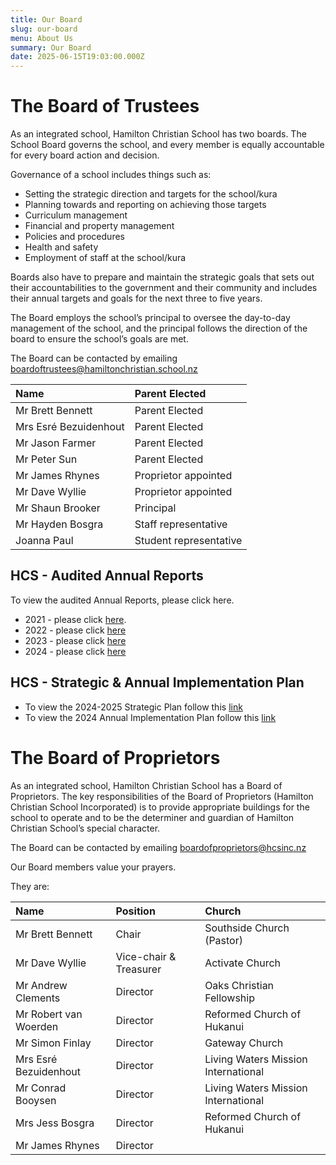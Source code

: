 ```yaml
---
title: Our Board
slug: our-board
menu: About Us
summary: Our Board
date: 2025-06-15T19:03:00.000Z
---
```


# The Board of Trustees

As an integrated school, Hamilton Christian School has two boards. The School Board governs the school, and every member is equally accountable for every board action and decision.

Governance of a school includes things such as:

* Setting the strategic direction and targets for the school/kura
* Planning towards and reporting on achieving those targets
* Curriculum management
* Financial and property management
* Policies and procedures
* Health and safety
* Employment of staff at the school/kura

Boards also have to prepare and maintain the strategic goals that sets out their accountabilities to the government and their community and includes their annual targets and goals for the next three to five years.

The Board employs the school’s principal to oversee the day-to-day management of the school, and the principal follows the direction of the board to ensure the school’s goals are met.

The Board can be contacted by emailing boardoftrustees@hamiltonchristian.school.nz

| Name | Parent Elected |
| :--- | :--- |
| Mr Brett Bennett | Parent Elected |
| Mrs Esré Bezuidenhout | Parent Elected |
| Mr Jason Farmer | Parent Elected |
| Mr Peter Sun | Parent Elected |
| Mr James Rhynes | Proprietor appointed |
| Mr Dave Wyllie | Proprietor appointed |
| Mr Shaun Brooker | Principal |
| Mr Hayden Bosgra | Staff representative |
| Joanna Paul | Student representative |

## HCS - Audited Annual Reports

To view the audited Annual Reports, please click here.

* 2021 - please click [here](https://hamiltonchristian.school.nz/wp-content/uploads/2023/04/Annual-Accounts-2021-_Redacted.pdf).
* 2022 - please click [here](https://hamiltonchristian.school.nz/wp-content/uploads/2024/10/Hamilton-Christian-School-2022-Audited-Financial-Statements-redacted.pdf)
* 2023 - please click [here](https://hamiltonchristian.school.nz/wp-content/uploads/2024/10/Redacted-2023-Annual-Financials-1.pdf)
* 2024 - please click [here](https://hamiltonchristian.school.nz/wp-content/uploads/2025/06/HCS-Annual-report-year-ended-31-December-2024_Redacted.pdf)

## HCS - Strategic & Annual Implementation Plan

* To view the 2024-2025 Strategic Plan follow this [link](https://hamiltonchristian.school.nz/wp-content/uploads/2024/03/Strategic-Plan-2024-25-Hamilton-Christian-School.pdf)
* To view the 2024 Annual Implementation Plan follow this [link](https://hamiltonchristian.school.nz/wp-content/uploads/2024/03/2024-Annual-Implementation-Plan-Whole-School.pdf)

# The Board of Proprietors

As an integrated school, Hamilton Christian School has a Board of Proprietors.  The key responsibilities of the Board of Proprietors (Hamilton Christian School Incorporated) is to provide appropriate buildings for the school to operate and to be the determiner and guardian of Hamilton Christian School’s special character.

The Board can be contacted by emailing boardofproprietors@hcsinc.nz

Our Board members value your prayers.  

They are:

| Name | Position | Church |
| :--- | :--- | :--- |
| Mr Brett Bennett | Chair | Southside Church (Pastor) |
| Mr Dave Wyllie | Vice-chair & Treasurer | Activate Church |
| Mr Andrew Clements | Director | Oaks Christian Fellowship |
| Mr Robert van Woerden | Director | Reformed Church of Hukanui |
| Mr Simon Finlay | Director | Gateway Church |
| Mrs Esré Bezuidenhout | Director | Living Waters Mission International |
| Mr Conrad Booysen | Director | Living Waters Mission International |
| Mrs Jess Bosgra | Director | Reformed Church of Hukanui |
| Mr James Rhynes | Director | | 
